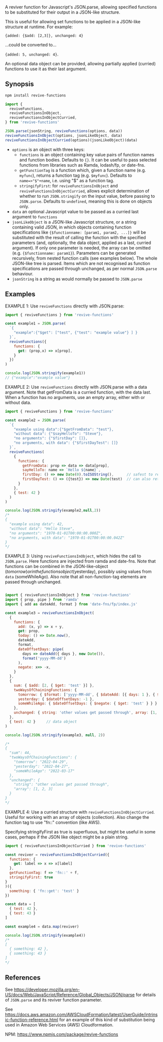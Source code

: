 A reviver function for Javascript's JSON.parse, allowing specified functions to be substituted for their output in a JSON-like structure.

This is useful for allowing set functions to be applied in a JSON-like structure at runtime. For example:

`{added: {$add: [2,3]}, unchanged: 4}` 

...could be converted to...

`{added: 5, unchanged: 4}`. 

An optional data object can be provided, allowing partially applied (curried) functions to use it as their last argument.

## Synopsis

```js
npm install revive-functions

import { 
  reviveFunctions, 
  reviveFunctionsInObject, 
  reviveFunctionsInObjectCurried, 
} from 'revive-functions'

JSON.parse(jsonString, reviveFunctions(options, data))
reviveFunctionsInObject(options, jsonLikeObject, data)
reviveFunctionsInObjectCurried(options)(jsonLikeObject)(data)
```

* `options` is an object with three keys:
  * `functions` is an object containing key value pairs of function names and function bodies. Defaults to `{}`. It can be useful to pass selected functions from libraries such as Ramda, lodash/fp, or date-fns.
  * `getFunctionTag` is a function which, given a function name (e.g. `myfunc`), returns a function tag (e.g. `$myfunc`). Defaults to `name=>"$"+name`, i.e. using "$" as a function tag.
  * `stringifyFirst`: for `reviveFunctionsInObject` and `reviveFunctionsInObjectCurried`, allows explicit determination of whether to run `JSON.stringify` on the input value, before passing to `JSON.parse`. Defaults to `undefined`, meaning this is done on objects only.
* `data` an optional Javascript value to be passed as a curried last argument to `functions`
* `jsonLikeObject` is a JSON-like Javascript structure, or a string containing valid JSON, in which objects containing function specifications like `{$functionname: [param1, param2, ...]}` will be substituted with the result of calling the function with the specified parameters (and, optionally, the data object, applied as a last, curried argument). If only one parameter is needed, the array can be omitted (e.g. `{$functionname: param1}`). Parameters can be generated recursively, from nested function calls (see examples below). The whole JSON-like tree is parsed. Items which are not recognised as function specifications are passed through unchanged, as per normal `JSON.parse` behaviour.
* `jsonString` is a string as would normally be passed to `JSON.parse`

## Examples

EXAMPLE 1: Use `reviveFunctions` directly with JSON.parse:
```js
import { reviveFunctions } from 'revive-functions'

const example1 = JSON.parse(
  `{
    "example":{"$get": ["test", {"test": "example value"} ] }
  }`,
  reviveFunctions({
    functions: {
      get: (prop,x) => x[prop],
    }
  })
)

console.log(JSON.stringify(example1))
// {"example":"example value"}
```

EXAMPLE 2: Use `reviveFunctions` directly with JSON.parse with a data argument.
Note that getFromData is a curried function, with the data last.
When a function has no arguments, use an empty array, either with or without data.

```js
import { reviveFunctions } from 'revive-functions'

const example2 = JSON.parse(
  `{
    "example using data":{"$getFromData": "test"},
    "without data": {"$sayHelloTo": "Steve"},
    "no arguments": {"$firstDay": []},
    "no arguments, with data": {"$firstDayTest": []}
  }`,
  reviveFunctions(
    {
      functions: {
        getFromData: prop => data => data[prop],
        sayHelloTo: name => `Hello ${name}`,
        firstDay: () => new Date(0).toISOString(),      // safest to return string
        firstDayTest: () => ({test}) => new Date(test)  // can also return Date object
      }
    },
    { test: 42 }
  )
)

console.log(JSON.stringify(example2,null,2))
/*
{
  "example using data": 42,
  "without data": "Hello Steve",
  "no arguments": "1970-01-01T00:00:00.000Z",
  "no arguments, with data": "1970-01-01T00:00:00.042Z"
}
*/
```

EXAMPLE 3: Using `reviveFunctionsInObject`, which hides the call to `JSON.parse`. 
Here functions are injected from ramda and date-fns.
Note that functions can be combined in the JSON-like-object ($tomorrow)
or in the functions object ($yesterday), possibly using values from `data` (someWhileAgo).
Also note that all non-function-tag elements are passed through unchanged.
```js

import { reviveFunctionsInObject } from 'revive-functions'
import { prop, pipe } from 'ramda'
import { add as dateAdd, format } from 'date-fns/fp/index.js'

const example3 = reviveFunctionsInObject(
  {
    functions: {
      add: (x, y) => x + y,
      get: prop,
      today: () => Date.now(),
      dateAdd,
      format,
      dateOffsetDays: pipe(
        days => dateAdd({ days }, new Date()),
        format('yyyy-MM-dd')
      ),
      negate: x=> -x,
    }
  },
  {
    sum: { $add: [2, { $get: 'test' }] },
    twoWaysOfChainingFunctions: {
      tomorrow: { $format: ['yyyy-MM-dd', { $dateAdd: [{ days: 1 }, { $today: [] }] }] },
      yesterday: { $dateOffsetDays: -1 },
      someWhileAgo: { $dateOffsetDays: { $negate: { $get: 'test' } } }
    },
    unchanged: { string: 'other values get passed through', array: [1, 2, 3] }
  },
  { test: 42 }     // data object
)

console.log(JSON.stringify(example3, null, 2))

/*
{
  "sum": 44,
  "twoWaysOfChainingFunctions": {
    "tomorrow": "2022-04-29",
    "yesterday": "2022-04-27",
    "someWhileAgo": "2022-03-17"
  },
  "unchanged": {
    "string": "other values get passed through",
    "array": [1, 2, 3]
  }
}
*/

```
EXAMPLE 4: Use a curried structure with `reviveFunctionsInObjectCurried`.
Useful for working with an array of objects (collection).
Also change the function tag to use "fn::" convention (like AWS).

Specifying stringifyFirst as true is superfluous, 
but might be useful in some cases, perhaps if the JSON like object 
might be a plain string.
```js
import { reviveFunctionsInObjectCurried } from 'revive-functions'

const reviver = reviveFunctionsInObjectCurried({
  functions: {
    get: label => x => x[label]
  },
  getFunctionTag: f => 'fn::' + f,
  stringifyFirst: true
}
)({
  something: { 'fn::get': 'test' }
})

const data = [
  { test: 42 },
  { test: 43 }
]

const example4 = data.map(reviver)

console.log(JSON.stringify(example4))
/*
[ 
  { something: 42 }, 
  { something: 43 } 
]
*/

```

## References

See https://developer.mozilla.org/en-US/docs/Web/JavaScript/Reference/Global_Objects/JSON/parse for details of `JSON.parse` and its reviver function parameter.

See https://docs.aws.amazon.com/AWSCloudFormation/latest/UserGuide/intrinsic-function-reference.html for an example of this kind of substitution being used in Amazon Web Services (AWS) Cloudformation.

NPM: https://www.npmjs.com/package/revive-functions